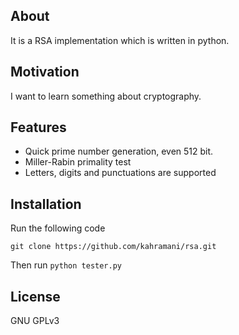 ## About
It is a RSA implementation which is written in python. 

## Motivation
I want to learn something about cryptography.

## Features
  - Quick prime number generation, even 512 bit.
  - Miller-Rabin primality test
  - Letters, digits and punctuations are supported

## Installation
Run the following code 

```git clone https://github.com/kahramani/rsa.git```

Then run ```python tester.py```

## License
GNU GPLv3
